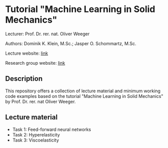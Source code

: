 # Tutorial "Machine Learning in Solid Mechanics"

Lecturer: Prof. Dr. rer. nat. Oliver Weeger

Authors: Dominik K. Klein, M.Sc.; Jasper O. Schommartz, M.Sc.



Lecture website: [link](https://www.maschinenbau.tu-darmstadt.de/cps/cps_teaching/cps_courses/cps_tutorial_mlsm/index.en.jsp)

Research group website: [link](https://www.maschinenbau.tu-darmstadt.de/cps/department_cps/index.en.jsp)

## Description

This repository offers a collection of lecture material and minimum working code examples based on the tutorial "Machine Learning in Solid Mechanics" by Prof. Dr. rer. nat Oliver Weeger.

## Lecture material

* Task 1: Feed-forward neural networks
* Task 2: Hyperelasticity
* Task 3: Viscoelasticity
